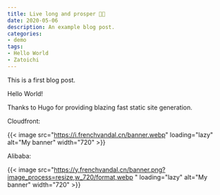 ```yaml
---
title: Live long and prosper 🖖🏻
date: 2020-05-06
description: An example blog post.
categories:
- demo
tags:
- Hello World
- Zatoichi
---
```


This is a first blog post.

Hello World!

Thanks to Hugo for providing blazing fast static site generation.

Cloudfront:

{{< image src="https://i.frenchvandal.cn/banner.webp" loading="lazy" alt="My banner" width="720" >}}

Alibaba:

{{< image src="https://y.frenchvandal.cn/banner.png?image_process=resize,w_720/format,webp
" loading="lazy" alt="My banner" width="720" >}}
